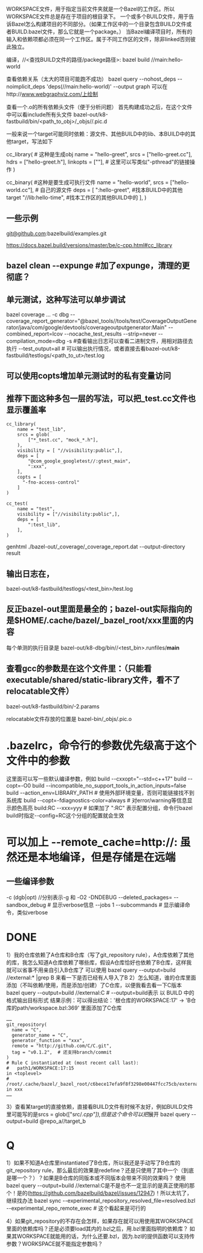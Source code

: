 WORKSPACE文件，用于指定当前文件夹就是一个Bazel的工作区。所以WORKSPACE文件总是存在于项目的根目录下。
一个或多个BUILD文件，用于告诉Bazel怎么构建项目的不同部分。（如果工作区中的一个目录包含BUILD文件或者BUILD.bazel文件，那么它就是一个package。）
当Bazel编译项目时，所有的输入和依赖项都必须在同一个工作区。属于不同工作区的文件，除非linked否则彼此独立。

编译，//<查找BUILD文件的路径/packege路径>:<target>
bazel build //main:hello-world

查看依赖关系（太大的项目可能跑不成功）
bazel query --nohost_deps --noimplicit_deps 'deps(//main:hello-world)' --output graph
可以在http://www.webgraphviz.com/上绘制

查看一个.o的所有依赖头文件（便于分析问题）
首先构建成功之后，在这个文件中可以看include所有头文件
bazel-out/k8-fastbuild/bin/<path_to_obj>/_objs/<obj>/<obj>.pic.d


一般来说一个target可能同时依赖：源文件、其他BUILD中的lib、本BUILD中的其他target，写法如下

cc_library(  # 这种是生成obj
    name = "hello-greet",
    srcs = ["hello-greet.cc"],
    hdrs = ["hello-greet.h"],
    linkopts = [""],  # 这里可以写类似"-pthread"的链接操作
)

cc_binary(  #这种是要生成可执行文件
    name = "hello-world",
    srcs = ["hello-world.cc"], # 自己的源文件
    deps = [
        ":hello-greet",      #找本BUILD中的其他target
        "//lib:hello-time",  #找本工作区的其他BUILD中的
    ],
)


## 一些示例

git@github.com:bazelbuild/examples.git

https://docs.bazel.build/versions/master/be/c-cpp.html#cc_library


## bazel clean --expunge #加了expunge，清理的更彻底？

## 单元测试，这种写法可以单步调试
bazel coverage ... -c dbg --coverage_report_generator="@bazel_tools//tools/test/CoverageOutputGenerator/java/com/google/devtools/coverageoutputgenerator:Main" --combined_report=lcov --nocache_test_results --strip=never --compilation_mode=dbg -s #查看输出日志可以查看二进制文件，用相对路径去执行
--test_output=all # 可以输出执行情况，或者直接去看bazel-out/k8-fastbuild/testlogs/<path_to_ut>/test.log


## 可以使用copts增加单元测试时的私有变量访问
## 推荐下面这种多包一层的写法，可以把_test.cc文件也显示覆盖率
```
cc_library(
    name = "test_lib",
    srcs = glob(
        ["*_test.cc", "mock_*.h"],
    ),  
    visibility = [ "//visibility:public",],  
    deps = [ 
        "@com_google_googletest//:gtest_main",
        ":xxx",
    ],  
    copts = [ 
      "-fno-access-control"
    ]   
)

cc_test(
    name = "test",
    visibility = ["//visibility:public",],  
    deps = [ 
        ":test_lib",
    ],
)
```

genhtml ./bazel-out/_coverage/_coverage_report.dat --output-directory result

## 输出日志在，
bazel-out/k8-fastbuild/testlogs/<path><test_bin>/test.log
## 反正bazel-out里面是最全的；bazel-out实际指向的是$HOME/.cache/bazel/_bazel_root/xxx里面的内容
每个单测的执行目录是
bazel-out/k8-dbg/bin/<path>/<test_bin>.runfiles/__main__

## 查看gcc的参数是在这个文件里：（只能看executable/shared/static-library文件，看不了relocatable文件）
bazel-out/k8-fastbuild/bin/<path2target>-2.params

relocatable文件存放的位置是
bazel-bin/_objs/<path2target>.pic.o


# .bazelrc，命令行的参数优先级高于这个文件中的参数
这里面可以写一些默认编译参数，例如
build --cxxopt="--std=c++17"
build --copt=-O0
build --incompatible_no_support_tools_in_action_inputs=false
build --action_env=LIBRARY_PATH  # 使用外部环境变量，否则可能链接找不到系统库
build --copt=-fdiagnostics-color=always  # 对error/warning等信息显示颜色高亮
build:RC --xxx=yyy  # 如果加了 ":RC" 表示配置分组，命令行bazel build时指定--config=RC这个分组的配置就会生效

# 可以加上 --remote_cache=http://<ip>:<port> 虽然还是本地编译，但是存储是在远端

## 一些编译参数
-c (dgb|opt) //分别表示-g 和 -O2 -DNDEBUG
--deleted_packages=<path to BUILD>
--sandbox_debug  # 显示verbose信息
--jobs 1
--subcommands  # 显示编译命令，类似verbose

# DONE
1）我的仓库依赖了A仓库和B仓库（写了git_repository rule），A仓库依赖了其他的库，我怎么知道A仓库依赖了哪些库，假设A仓库恰好也依赖了B仓库，这样我就可以省事不用亲自引入B仓库了
可以使用 bazel query --output=build //external:* |grep B 来看一下是否已经有人导入了B
2）怎么知道，谁的仓库里面添加（不叫依赖/使用，而是添加/创建）了C仓库，以便我看去看一下C版本
bazel query --output=build //external:C # --output=build表示 以 BUILD 中的格式输出目标形式
结果示例：可以得出结论：'根仓库的WORKSPACE:17' -> 'B仓库的path/workspace.bzl:369' 里面添加了C仓库
```
……
git_repository(
  name = "C",
  generator_name = "C",
  generator_function = "xxx",
  remote = "http://github.com/C/C.git",
  tag = "v0.1.2",  # 还支持branch/commit
)
# Rule C instantiated at (most recent call last):
#   path1/WORKSPACE:17:15                                            in <toplevel>
#   /root/.cache/bazel/_bazel_root/c6bece17efa9f8f3298e00447fcc75cb/external/B/path/workspace.bzl:369:19 in xxx
……
```
3）查看某target的直接依赖，直接看BUILD文件有时候不友好，例如BUILD文件里可能写的是srcs = glob(["src/*.cpp"]),但是这个命令可以把*展开
bazel query --output=build @repo_a//target_b

# Q
1）如果不知道A仓库里instantiated了B仓库，所以我还是手动写了B仓库的git_repository rule，那么最后的效果是redefine？还是只使用了其中一个（到底是哪一个？）？如果是B仓库的同版本或不同版本会带来不同的效果吗？
使用bazel query --output=build //external:C是不是也不一定显示的是真正使用的那个！是的(https://github.com/bazelbuild/bazel/issues/12947)！所以太坑了，继续找办法
bazel sync --experimental_repository_resolved_file=resolved.bzl --experimental_repo_remote_exec  # 这个看起来是可行的

4）如果git_repository的不存在会怎样，如果存在就可以用使用其WORKSPACE里面的依赖库吗？还是必须要load其内的.bzl之后，用.bzl里面指明的依赖库？
如果其WORKSPACE就能用的话，为什么还要.bzl，因为.bzl的提供函数可以支持传参数？WORKSPACE就不能指定参数吗？